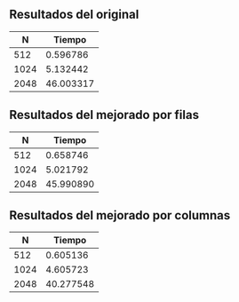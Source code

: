 ## Resultados del original

| N     | Tiempo	|
| ---   | ---		|
| 512   | 0.596786	|
| 1024  | 5.132442	|
| 2048  | 46.003317	|

## Resultados del mejorado por filas

| N     | Tiempo	|
| ---   | ---		|
| 512   | 0.658746	|
| 1024  | 5.021792	|
| 2048  | 45.990890	|

## Resultados del mejorado por columnas

| N     | Tiempo	|
| ---   | ---		|
| 512   | 0.605136	|
| 1024  | 4.605723	|
| 2048  | 40.277548	|